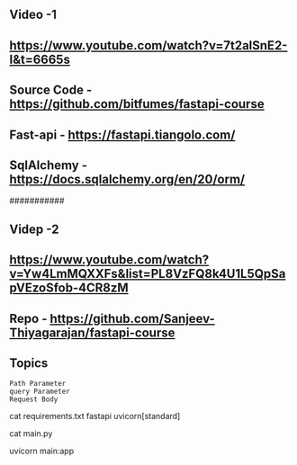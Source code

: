## Video -1
## https://www.youtube.com/watch?v=7t2alSnE2-I&t=6665s
## Source Code - https://github.com/bitfumes/fastapi-course
## Fast-api - https://fastapi.tiangolo.com/
## SqlAlchemy - https://docs.sqlalchemy.org/en/20/orm/

###########
## Videp -2
## https://www.youtube.com/watch?v=Yw4LmMQXXFs&list=PL8VzFQ8k4U1L5QpSapVEzoSfob-4CR8zM
## Repo - https://github.com/Sanjeev-Thiyagarajan/fastapi-course

## Topics
```
Path Parameter
query Parameter
Request Body

```
cat requirements.txt
fastapi 
uvicorn[standard]

cat main.py


uvicorn main:app
 
```
